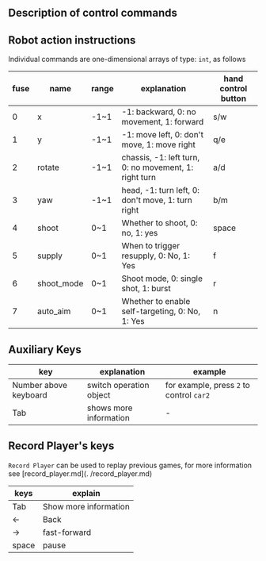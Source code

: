 ## Description of control commands

## Robot action instructions

Individual commands are one-dimensional arrays of type: `int`, as follows

|fuse|name|range|explanation|hand control button|
|-|-|-|-|-|
|0|x|-1~1|-1: backward, 0: no movement, 1: forward|s/w|
|1|y|-1~1|-1: move left, 0: don't move, 1: move right|q/e|
|2|rotate|-1~1|chassis, -1: left turn, 0: no movement, 1: right turn|a/d|
|3|yaw|-1~1|head, -1: turn left, 0: don't move, 1: turn right|b/m|
|4|shoot|0~1|Whether to shoot, 0: no, 1: yes|space|
|5|supply|0~1|When to trigger resupply, 0: No, 1: Yes|f|
|6|shoot_mode|0~1|Shoot mode, 0: single shot, 1: burst|r|
|7|auto_aim|0~1|Whether to enable self-targeting, 0: No, 1: Yes|n|

## Auxiliary Keys

|key|explanation|example|
|-|-|-|
|Number above keyboard|switch operation object|for example, press `2` to control `car2`|
|Tab|shows more information|-|

## Record Player's keys

`Record Player` can be used to replay previous games, for more information see [record_player.md](. /record_player.md)

|keys|explain|
|-|-|
|Tab|Show more information|
|←|Back|
|→|fast-forward|
|space|pause|